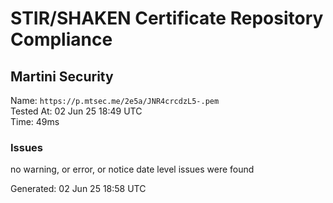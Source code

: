 # STIR/SHAKEN Certificate Repository Compliance

## Martini Security

Name: `https://p.mtsec.me/2e5a/JNR4crcdzL5-.pem`\
Tested At: 02 Jun 25 18:49 UTC\
Time: 49ms

### Issues

no warning, or error, or notice date level issues were found

Generated: 02 Jun 25 18:58 UTC